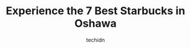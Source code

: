 ---
layout: ampstory
image: https://i0.wp.com/www.auto.or.id/wp-content/uploads/2023/06/starbucks-0-oshawa-1686324337.jpeg?resize=640,853
author: techidn
featured: false
description: Oshawa, Ontario, Canada is a haven for Starbucks enthusiasts, boasting an impressive array of 7 top-notch establishments. Whether youre a seasoned connoisseur or simply curious to explore t
title: Experience the 7 Best Starbucks in Oshawa
cover:
   title: Experience the 7 Best Starbucks in Oshawa
   subtitle: AUTO.OR.ID
   background: https://www.auto.or.id/wp-content/uploads/2023/06/starbucks-0-oshawa-1686324337.jpeg

pages: 
 - layout: thirds
   top: <h1>#1 Starbucks</h1>
   bottom: "<p>I grabbed a Caramel Ribbon Crunch frap and an Iced Coffee for my spouse. The drinks were just the right amount of sweet and a nice treat. Of course we know that most of t</p>"
   background: https://www.auto.or.id/wp-content/uploads/2023/06/starbucks-1-oshawa-1686324338.jpeg
   backgroundblur: true
 - layout: thirds
   top: <h1>#2 Starbucks</h1>
   bottom: "<p>575 Laval Dr, Oshawa, ON L1J 0B5, Canada</p>"
   background: https://www.auto.or.id/wp-content/uploads/2023/06/starbucks-2-oshawa-1686324339.jpeg
   cta:
      link: https://www.auto.or.id/experience-the-7-best-starbucks-in-oshawa/
      text: Experience the 7 Best Starbucks in Oshawa
 - layout: thirds
   top: <h1>#3 Starbucks</h1>
   bottom: "<p>2670 Simcoe St N, Oshawa, ON L1L 0C1, Canada</p>"
   background: https://images.unsplash.com/photo-1633084071177-ca4f2b048af0?ixlib=rb-4.0.3&ixid=MnwxMjA3fDB8MHxwaG90by1wYWdlfHx8fGVufDB8fHx8&auto=format&fit=crop&w=640&h=853&q=80
   cta:
      link: https://www.auto.or.id/experience-the-7-best-starbucks-in-oshawa/
      text: Experience the 7 Best Starbucks in Oshawa
 - layout: thirds
   top: <h1>#4 Starbucks</h1>
   bottom: "<p>419 King St W, Oshawa, ON L1J 2K5, Canada</p>"
   background: https://images.unsplash.com/photo-1596209716749-aee52a95737c?ixlib=rb-4.0.3&ixid=MnwxMjA3fDB8MHxwaG90by1wYWdlfHx8fGVufDB8fHx8&auto=format&fit=crop&w=640&h=853&q=80
   cta:
      link: https://www.auto.or.id/experience-the-7-best-starbucks-in-oshawa/
      text: Experience the 7 Best Starbucks in Oshawa
 - layout: thirds
   top: <h1>#5 Starbucks (Durham College)</h1>
   bottom: "<p>Oshawa, ON L1G 8C4, Canada</p>"
   background: https://images.unsplash.com/photo-1494976351278-20cf4a33d65b?ixlib=rb-4.0.3&ixid=MnwxMjA3fDB8MHxwaG90by1wYWdlfHx8fGVufDB8fHx8&auto=format&fit=crop&w=640&h=853&q=80
   cta:
      link: https://www.auto.or.id/experience-the-7-best-starbucks-in-oshawa/
      text: Experience the 7 Best Starbucks in Oshawa
 - layout: thirds
   top: <h1>#6 Starbucks</h1>
   bottom: "<p>2000 Simcoe St N, Oshawa, ON L1G 0C5, Canada</p>"
   background: https://images.unsplash.com/photo-1573661687979-b1fe429b9da3?ixlib=rb-4.0.3&ixid=MnwxMjA3fDB8MHxwaG90by1wYWdlfHx8fGVufDB8fHx8&auto=format&fit=crop&w=640&h=853&q=80
   cta:
      link: https://www.auto.or.id/experience-the-7-best-starbucks-in-oshawa/
      text: Experience the 7 Best Starbucks in Oshawa

 - layout: thirds
   middle: Continue reading...
   background: https://images.unsplash.com/photo-1639928845361-30872daf785b?ixlib=rb-4.0.3&ixid=MnwxMjA3fDB8MHxwaG90by1wYWdlfHx8fGVufDB8fHx8&auto=format&fit=crop&w=640&h=853&q=80
   cta:
      link: https://www.auto.or.id/experience-the-7-best-starbucks-in-oshawa/
      text: Experience the 7 Best Starbucks in Oshawa

---
